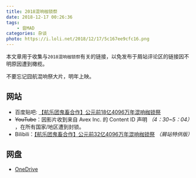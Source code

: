 ```yaml
---
title: 2018混响枷锁祭
date: 2018-12-17 00:26:36
tags:
    - 音MAD
categories: 杂谈
photo: https://i.loli.net/2018/12/17/5c167ee9cfc16.png
---
```


<!-- 2018ReeverbShacklesFestvalCollaboration -->

本文章用于收集与`2018混响枷锁祭`有关的链接，以免发布于屑站评论区的链接因不明原因遭到橄榄。

<!-- MORE -->

不要忘记囧航混响祭大片，明年上映。

## 网站

- 百度贴吧: [【航乐团鬼畜合作】公元前18亿4096万年混响枷锁祭](https://tieba.baidu.com/p/5974964709)
- ~~YouTube~~：因影片收到来自 Avex Inc. 的 Content ID 声明 _（4：30~5：04）_ ，在所有国家/地区遭到封锁。
- Bilibili：[【航乐团鬼畜合作】公元前32亿4096万年混响枷锁祭](https://www.bilibili.com/video/av38333426/) _（屑站特供版）_

## 网盘

- [OneDrive](https://1drv.ms/f/s!Am8L450rNn1H-UdfjG42N-jUzJih)
